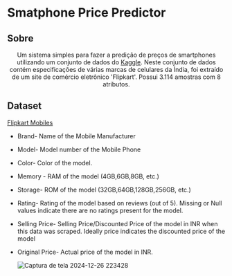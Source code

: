 # Smatphone Price Predictor

## Sobre
<p align="center">
  Um sistema simples para fazer a predição de preços de smartphones utilizando um conjunto de dados
  do <a href="https://www.kaggle.com/">Kaggle</a>. Neste conjunto de dados contém especificações de várias marcas de celulares da Índia, foi extraído de um site de comércio eletrônico 'Flipkart'.
  Possui 3.114 amostras com 8 atributos.
</p>

## Dataset
<a href="https://www.kaggle.com/code/devsubhash/flipkart-mobiles-eda">Flipkart Mobiles</a>
- Brand- Name of the Mobile Manufacturer
- Model- Model number of the Mobile Phone
- Color- Color of the model.
- Memory - RAM of the model (4GB,6GB,8GB, etc.)
- Storage- ROM of the model (32GB,64GB,128GB,256GB, etc.)
- Rating- Rating of the model based on reviews (out of 5). Missing or Null values indicate there are no ratings present for the model.
- Selling Price- Selling Price/Discounted Price of the model in INR when this data was scraped. Ideally price indicates the discounted price of the model
- Original Price- Actual price of the model in INR.



  ![Captura de tela 2024-12-26 223428](https://github.com/user-attachments/assets/81d9c6d1-cbb8-4c4d-9ae1-f1d77e7e3a5c)

